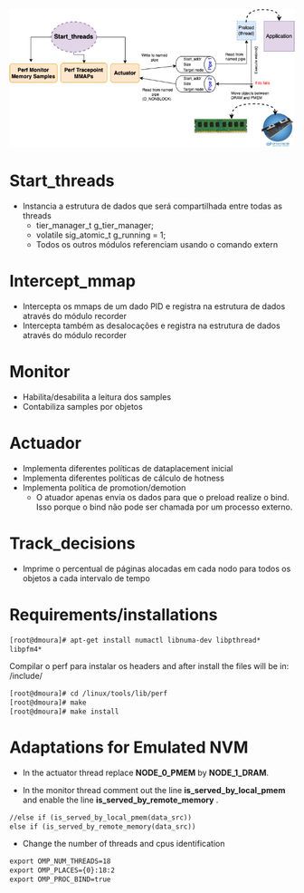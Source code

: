 
<a href="design.pdf" class="image fit"><img src="design.png" alt=""></a>


# Start_threads

- Instancia a estrutura de dados que será compartilhada entre todas as threads
  * tier_manager_t g_tier_manager;
  * volatile sig_atomic_t g_running = 1;
  * Todos os outros módulos referenciam usando o comando extern 

# Intercept_mmap

- Intercepta os mmaps de um dado PID e registra na estrutura de dados através do módulo recorder
- Intercepta também as desalocações e registra na estrutura de dados através do módulo recorder

# Monitor

- Habilita/desabilita a leitura dos samples
- Contabiliza samples por objetos

# Actuador

- Implementa diferentes políticas de dataplacement inicial
- Implementa diferentes políticas de cálculo de hotness
- Implementa política de promotion/demotion
  * O atuador apenas envia os dados para que o preload realize o bind. Isso porque o bind não pode ser chamada por um processo externo.

# Track_decisions

- Imprime o percentual de páginas alocadas em cada nodo para todos os objetos a cada intervalo de tempo

# Requirements/installations

```console
[root@dmoura]# apt-get install numactl libnuma-dev libpthread* libpfm4*
```

Compilar o perf para instalar os headers and after install the files will be in: /include/

```console
[root@dmoura]# cd /linux/tools/lib/perf
[root@dmoura]# make
[root@dmoura]# make install
```

# Adaptations for Emulated NVM

- In the actuator thread replace **NODE_0_PMEM** by **NODE_1_DRAM**.

- In the monitor thread comment out the line **is_served_by_local_pmem** and enable the line **is_served_by_remote_memory** .

```console
//else if (is_served_by_local_pmem(data_src))
else if (is_served_by_remote_memory(data_src))
```

- Change the number of threads and cpus identification

```console
export OMP_NUM_THREADS=18
export OMP_PLACES={0}:18:2
export OMP_PROC_BIND=true
```

